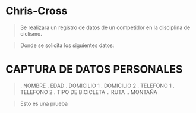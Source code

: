 # Chris-Cross

> Se realizara un registro de datos de un competidor en la disciplina de ciclismo.

> Donde se solicita los siguientes datos:

# CAPTURA DE DATOS PERSONALES
>. NOMBRE
>. EDAD
>. DOMICILIO 1
>. DOMICILIO 2
>. TELEFONO 1
>. TELEFONO 2
>. TIPO DE BICICLETA
>.. RUTA
>.. MONTAÑA

>Esto es una prueba
